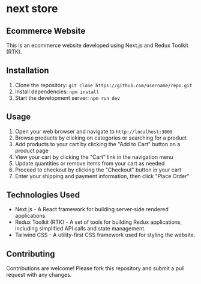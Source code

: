 # next store

## Ecommerce Website

This is an ecommerce website developed using Next.js and Redux Toolkit (RTK).
<!-- 
## Features

- Browse products by category
- Search for products by name or description
- Add products to cart
- View cart and update quantities
- Checkout and place orders -->

## Installation

1. Clone the repository: `git clone https://github.com/username/repo.git`
2. Install dependencies: `npm install`
3. Start the development server: `npm run dev`

## Usage

1. Open your web browser and navigate to `http://localhost:3000`
2. Browse products by clicking on categories or searching for a product
3. Add products to your cart by clicking the "Add to Cart" button on a product page
4. View your cart by clicking the "Cart" link in the navigation menu
5. Update quantities or remove items from your cart as needed
6. Proceed to checkout by clicking the "Checkout" button in your cart
7. Enter your shipping and payment information, then click "Place Order"

## Technologies Used

- Next.js - A React framework for building server-side rendered applications.
- Redux Toolkit (RTK) - A set of tools for building Redux applications, including simplified API calls and state management.
- Tailwind CSS - A utility-first CSS framework used for styling the website.

## Contributing
Contributions are welcome! Please fork this repository and submit a pull request with any changes.
